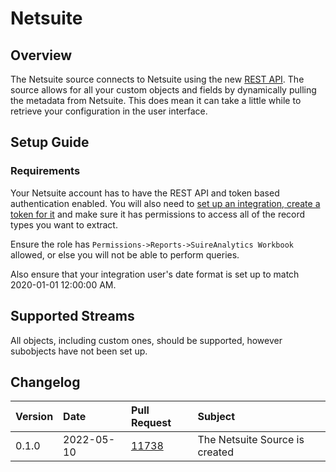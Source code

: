 # Netsuite

## Overview
The Netsuite source connects to Netsuite using the new [REST API](https://netsuite.custhelp.com/app/answers/detail/a_id/86949). The source allows for all your custom objects and fields by dynamically pulling the metadata from Netsuite. This does mean it can take a little while to retrieve your configuration in the user interface.

## Setup Guide

### Requirements
Your Netsuite account has to have the REST API and token based authentication enabled. You will also need to [set up an integration, create a token for it](https://netsuite.custhelp.com/app/answers/detail/a_id/86950#subsect_1559218712) and make sure it has permissions to access all of the record types you want to extract.

Ensure the role has `Permissions->Reports->SuireAnalytics Workbook` allowed, or else you will not be able to perform queries.

Also ensure that your integration user's date format is set up to match 2020-01-01 12:00:00 AM.

## Supported Streams
All objects, including custom ones, should be supported, however subobjects have not been set up.

## Changelog
| Version | Date       | Pull Request                                             | Subject                     |
| :------ | :--------- | :------------------------------------------------------- | :-------------------------- |
| 0.1.0   | 2022-05-10 | [11738](https://github.com/airbytehq/airbyte/pull/11738) | The Netsuite Source is created |
